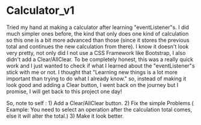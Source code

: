 # Calculator_v1

Tried my hand at making a calculator after learning "eventListener"s. I did much simpler ones before, the kind that only does one kind of calculation so this one is a bit more advanced than those (since it stores the previous total and continues the new calculation from there).
I know it doesn't look very pretty, not only did I not use a CSS Framework like Bootstrap, I also didn't add a Clear/AllClear. To be completely honest, this was a really quick work and I just wanted to check if what I learned about the "eventListener"s stick with me or not.
I thought that "Learning new things is a lot more important than trying to do what I already know." so, instead of making it look good and adding a Clear button, I went back on the journey but I promise, I will get back to this project one day!

So, note to self :  1) Add a Clear/AllClear button.
                    2) Fix the simple Problems ( Example: You need to select an operation after the calculation total comes, else it will alter the total.)
                    3) Make it look better.
                    
